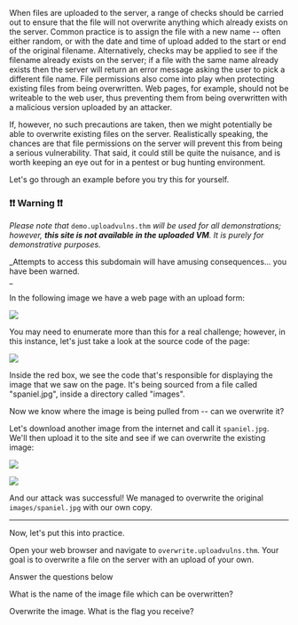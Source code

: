 When files are uploaded to the server, a range of checks should be carried out to ensure that the file will not overwrite anything which already exists on the server. Common practice is to assign the file with a new name -- often either random, or with the date and time of upload added to the start or end of the original filename. Alternatively, checks may be applied to see if the filename already exists on the server; if a file with the same name already exists then the server will return an error message asking the user to pick a different file name. File permissions also come into play when protecting existing files from being overwritten. Web pages, for example, should not be writeable to the web user, thus preventing them from being overwritten with a malicious version uploaded by an attacker.  

If, however, no such precautions are taken, then we might potentially be able to overwrite existing files on the server. Realistically speaking, the chances are that file permissions on the server will prevent this from being a serious vulnerability. That said, it could still be quite the nuisance, and is worth keeping an eye out for in a pentest or bug hunting environment.  

Let's go through an example before you try this for yourself.

### ❗❗ Warning ❗❗  

_Please note that_ `demo.uploadvulns.thm` _will be used for all demonstrations; however, **this site is not available in the uploaded VM**. It is purely for demonstrative purposes._

_Attempts to access this subdomain will have amusing consequences... you have been warned.  
_

In the following image we have a web page with an upload form:

![](https://i.imgur.com/7KmsrTW.png)

You may need to enumerate more than this for a real challenge; however, in this instance, let's just take a look at the source code of the page:

![](https://i.imgur.com/BeqAZ3s.png)

Inside the red box, we see the code that's responsible for displaying the image that we saw on the page. It's being sourced from a file called "spaniel.jpg", inside a directory called "images".

Now we know where the image is being pulled from -- can we overwrite it?

Let's download another image from the internet and call it `spaniel.jpg`. We'll then upload it to the site and see if we can overwrite the existing image:

![](https://i.imgur.com/8PiIuiu.png)

![](https://i.imgur.com/TIoA2DR.png)

And our attack was successful! We managed to overwrite the original `images/spaniel.jpg` with our own copy.  

---

Now, let's put this into practice.

Open your web browser and navigate to `overwrite.uploadvulns.thm`. Your goal is to overwrite a file on the server with an upload of your own.  



Answer the questions below

What is the name of the image file which can be overwritten?

Overwrite the image. What is the flag you receive?